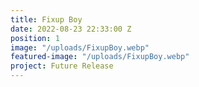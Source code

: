 ```yaml
---
title: Fixup Boy
date: 2022-08-23 22:33:00 Z
position: 1
image: "/uploads/FixupBoy.webp"
featured-image: "/uploads/FixupBoy.webp"
project: Future Release
---
```


